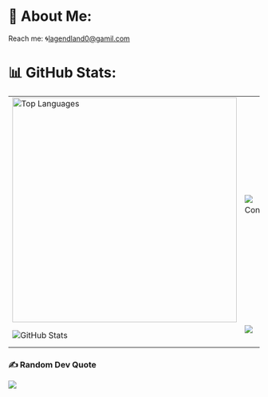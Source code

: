 # 💫 About Me:
Reach me: 🌀lagendland0@gamil.com

# 📊 GitHub Stats:
<table>
  <tr>
    <!-- Top Left: Top Languages -->
    <td align="left">
      <img src="https://github-readme-stats.vercel.app/api/top-langs/?username=tallalsajjad&theme=radical&hide_border=false&include_all_commits=false&count_private=false&layout=compact" alt="Top Languages" width="450"/>
    </td>
    <!-- Top Right: Top Contributed Repo -->
    <td align="right">
      <img src="https://github-contributor-stats.vercel.app/api?username=tallalsajjad&limit=5&theme=radical&combine_all_yearly_contributions=true" alt="Top Contributed Repo" />
    </td>
  </tr>
  <tr>
    <!-- Bottom Left: GitHub Stats -->
    <td align="left">
      <img src="https://github-readme-stats.vercel.app/api?username=tallalsajjad&theme=radical&hide_border=false&include_all_commits=false&count_private=false" alt="GitHub Stats" />
    </td>
    <!-- Bottom Right: Streak Stats -->
    <td align="right">
      <img src="https://nirzak-streak-stats.vercel.app/?user=tallalsajjad&theme=radical&hide_border=false" alt="Streak Stats" />
    </td>
  </tr>
</table>

### ✍️ Random Dev Quote
![](https://quotes-github-readme.vercel.app/api?type=horizontal&theme=dark)
